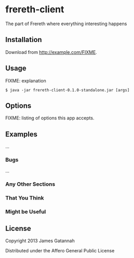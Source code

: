 frereth-client
==============

The part of Frereth where everything interesting happens

## Installation

Download from http://example.com/FIXME.

## Usage

FIXME: explanation

    $ java -jar frereth-client-0.1.0-standalone.jar [args]

## Options

FIXME: listing of options this app accepts.

## Examples

...

### Bugs

...

### Any Other Sections
### That You Think
### Might be Useful

## License

Copyright 2013 James Gatannah

Distributed under the Affero General Public License